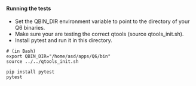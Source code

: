 #### Running the tests
  
- Set the QBIN_DIR environment variable to point to the directory
of your Q6 binaries.  
- Make sure your are testing the correct qtools (source qtools_init.sh).
- Install pytest and run it in this directory.

```
# (in Bash)
export QBIN_DIR="/home/asd/apps/Q6/bin"
source ../../qtools_init.sh

pip install pytest 
pytest
```

